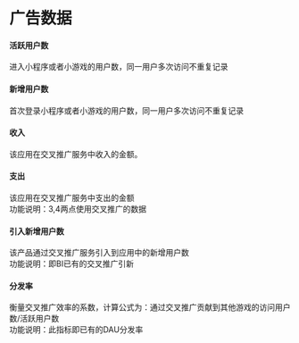 # 广告数据

#### 活跃用户数

进入小程序或者小游戏的用户数，同一用户多次访问不重复记录

#### 新增用户数

首次登录小程序或者小游戏的用户数，同一用户多次访问不重复记录

#### 收入

该应用在交叉推广服务中收入的金额。

#### 支出

该应用在交叉推广服务中支出的金额   
功能说明：3,4两点使用交叉推广的数据

#### 引入新增用户数

该产品通过交叉推广服务引入到应用中的新增用户数   
功能说明：即BI已有的交叉推广引新

#### 分发率

衡量交叉推广效率的系数，计算公式为：通过交叉推广贡献到其他游戏的访问用户数/活跃用户数   
功能说明：此指标即已有的DAU分发率

